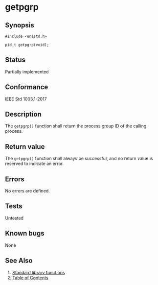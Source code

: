 # getpgrp

## Synopsis

`#include <unistd.h>`

`pid_t getpgrp(void);`

## Status

Partially implemented

## Conformance

IEEE Std 1003.1-2017

## Description

The `getpgrp()` function shall return the process group ID of the calling process.

## Return value

The `getpgrp()` function shall always be successful, and no return value is reserved to indicate an error.

## Errors

No errors are defined.

## Tests

Untested

## Known bugs

None

## See Also

1. [Standard library functions](../functions.md)
2. [Table of Contents](../../../README.md)
